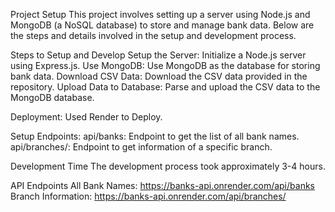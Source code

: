 Project Setup
This project involves setting up a server using Node.js and MongoDB (a NoSQL database) to store and manage bank data. Below are the steps and details involved in the setup and development process.

Steps to Setup and Develop
Setup the Server: Initialize a Node.js server using Express.js.
Use MongoDB: Use MongoDB as the database for storing bank data.
Download CSV Data: Download the CSV data provided in the repository.
Upload Data to Database: Parse and upload the CSV data to the MongoDB database.

Deployment:
Used Render to Deploy.

Setup Endpoints:
api/banks: Endpoint to get the list of all bank names.
api/branches/<branchname>: Endpoint to get information of a specific branch.

Development Time
The development process took approximately 3-4 hours.

API Endpoints
All Bank Names: https://banks-api.onrender.com/api/banks
Branch Information: https://banks-api.onrender.com/api/branches/<branchname>
